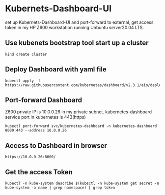 # Kubernets-Dashboard-UI
set up Kubernets-Dashboard-UI and port-forward to external, get access token in my HP Z600 workstation running Unbuntu server20.04 LTS.
## Use kubenets bootstrap tool start up a cluster
```
kind create cluster
```

## Deploy Dashboard with yaml file
```
kubectl apply -f https://raw.githubusercontent.com/kubernetes/dashboard/v2.3.1/aio/deploy/recommended.yaml
```

## Port-forward Dashboard 
Z600 private IP is 10.0.0.26 in my private subnet.
kubernetes-dashboard service port in kubernetes is 443(https)
```
kubectl port-forward svc/kubernetes-dashboard -n kubernetes-dashboard 8000:443 --address 10.0.0.26
```
## Access to Dashboard in browser
```
https://10.0.0.26:8000/
```
## Get the access Token
```
kubectl -n kube-system describe $(kubectl -n kube-system get secret -n kube-system -o name | grep namespace) | grep token
```
